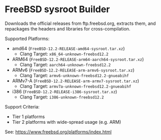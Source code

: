 # FreeBSD sysroot Builder

Downloads the official releases from ftp.freebsd.org, extracts them, and
repackages the headers and libraries for cross-compilation.

Supported Platforms:
- amd64 (`FreeBSD-12.2-RELEASE-amd64-sysroot.tar.xz`)
  - Clang Target: `x86_64-unknown-freebsd12.2`
- ARM64 (`FreeBSD-12.2-RELEASE-arm64-aarch64-sysroot.tar.xz`)
  - Clang Target: `aarch64-unknown-freebsd12.2`
- ARMv6 (`FreeBSD-12.2-RELEASE-arm-armv6-sysroot.tar.xz`)
  - Clang Target: `armv6-unknown-freebsd12.2-gnueabihf`
- ARMv7-A (`FreeBSD-12.2-RELEASE-arm-armv7-sysroot.tar.xz`)
  - Clang Target: `armv7a-unknown-freebsd12.2-gnueabihf`
- i386 (`FreeBSD-12.2-RELEASE-i386-sysroot.tar.xz`)
  - Clang Target: `i386-unknown-freebsd12.2`

Support Criteria:
- Tier 1 platforms
- Tier 2 platforms with wide-spread usage (e.g. ARM)

See: https://www.freebsd.org/platforms/index.html
